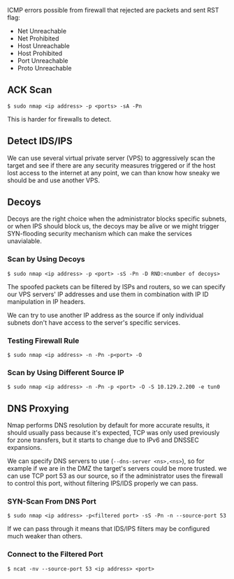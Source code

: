 ICMP errors possible from firewall that rejected are packets and sent RST flag:
- Net Unreachable
- Net Prohibited
- Host Unreachable
- Host Prohibited
- Port Unreachable
- Proto Unreachable

## ACK Scan
```shell-session
$ sudo nmap <ip address> -p <ports> -sA -Pn
```

This is harder for firewalls to detect.

## Detect IDS/IPS

We can use several virtual private server (VPS) to aggressively scan the target and see if there are any security measures triggered or if the host lost access to the internet at any point, we can than know how sneaky we should be and use another VPS.

## Decoys

Decoys are the right choice when the administrator blocks specific subnets, or when IPS should block us, the decoys may be alive or we might trigger SYN-flooding security mechanism which can make the services unavialable.

### Scan by Using Decoys
```shell-session
$ sudo nmap <ip address> -p <port> -sS -Pn -D RND:<number of decoys>
```

The spoofed packets can be filtered by ISPs and routers, so we can specify our VPS servers' IP addresses and use them in combination with IP ID manipulation in IP headers.

We can try to use another IP address as the source if only individual subnets don't have access to the server's specific services.

### Testing Firewall Rule
```shell-session
$ sudo nmap <ip address> -n -Pn -p<port> -O
```

### Scan by Using Different Source IP
```shell-session
$ sudo nmap <ip address> -n -Pn -p <port> -O -S 10.129.2.200 -e tun0
```

## DNS Proxying

Nmap performs DNS resolution by default for more accurate results, it should usually pass because it's expected, TCP was only used previously for zone transfers, but it starts to change due to IPv6 and DNSSEC expansions.

We can specify DNS servers to use (`--dns-server <ns>,<ns>`), so for example if we are in the DMZ the target's servers could be more trusted. we can use TCP port 53 as our source, so if the administrator uses the firewall to control this port, without filtering IPS/IDS properly we can pass.

### SYN-Scan From DNS Port
```shell-session
$ sudo nmap <ip address> -p<filtered port> -sS -Pn -n --source-port 53
```

If we can pass through it means that IDS/IPS filters may be configured much weaker than others.

### Connect to the Filtered Port
```shell-session
$ ncat -nv --source-port 53 <ip address> <port>
```